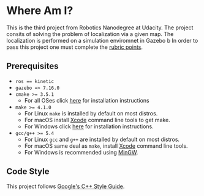 # Where Am I?

This is the third project from Robotics Nanodegree at Udacity.
The project consits of solving the problem of localization via a given map.
The localization is performed on a simulation enviromnet in Gazebo b
In order to pass this project one must complete the [rubric points][Rubric Points].

## Prerequisites

* `ros == kinetic`
* `gazebo => 7.16.0`
* `cmake >= 3.5.1`
  * For all OSes click [here][CMake] for installation instructions
* `make >= 4.1.0`
  * For Linux `make` is installed by default on most distros.
  * For macOS install [Xcode] command line tools to get make.
  * For Windows click [here][Make for Windows] for installation instructions.
* `gcc/g++ >= 5.4`
  * For Linux `gcc` and `g++` are installed by default on most distros.
  * For macOS same deal as `make`, install [Xcode] command line tools.
  * For Windows is recommended using [MinGW].

## Code Style

This project follows [Google's C++ Style Guide].

[CMake]: https://cmake.org/install
[Xcode]: https://developer.apple.com/xcode/features
[Make for Windows]: http://gnuwin32.sourceforge.net/packages/make.htm
[MinGW]: http://www.mingw.org
[Google's C++ Style Guide]: https://google.github.io/styleguide/cppguide.html
[Rubric Points]: docs/RubricPoints.md
[.clang-format]: .clang-format
